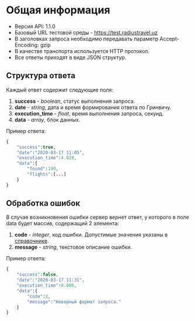 Общая информация
=================

* Версия API: 1.1.0
* Базовый URL тестовой среды - https://test.radiustravel.uz
* В заголовках запроса необходимо передавать параметр Accept-Encoding: gzip
* В качестве транспорта используется HTTP протокол.
* Все ответы приходят в виде JSON структур.

Структура ответа
----------------

Каждый ответ содержит следующие поля:

1. **success** - *boolean*, статус выполнения запроса.
2. **date** - *string*, дата и время формирования ответа по Гринвичу.
3. **execution_time** - *float*, время выполнения запроса, секунд.
4. **data** - *array*, блок данных.

Пример ответа:

```php
{
    "success":true,
    "date":"2020-03-17 11:05",
    "execution_time":4.828,
    "data":{
        "found":100,
        "flights":[...]
    }
}
```

Обработка ошибок
----------------

В случае возникновения ошибки сервер вернет ответ, у которого в поле data будет массив, содержащий 2 элемента:

1. **code** - *integer*, код ошибки. Допустимые значения указаны в [справочнике](guide.md).
2. **message** - *string*, текстовое описание ошибки.

Пример ответа:

```php
{
    "success":false,
    "date":"2020-03-17 11:31",
    "execution_time":0.086,
    "data":{
        "code":2,
        "message":"Неверный формат запроса."
    }
}
```